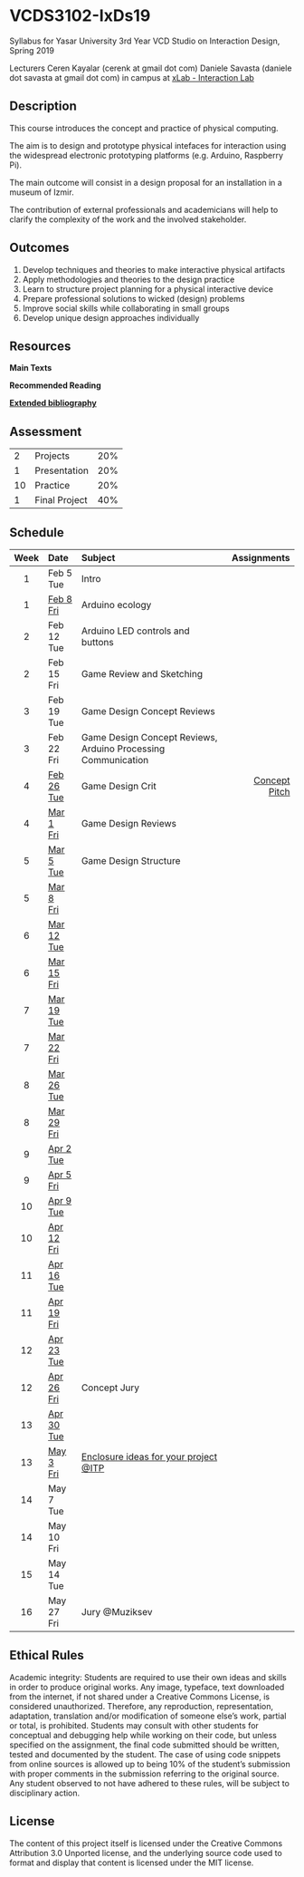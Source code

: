 # VCDS3102-IxDs19
Syllabus for Yasar University 3rd Year VCD Studio on Interaction Design, Spring 2019

Lecturers
Ceren Kayalar (cerenk at gmail dot com)
Daniele Savasta (daniele dot savasta at gmail dot com)
in campus at [xLab - Interaction Lab](http://xlab.yasar.edu.tr)

## Description
This course introduces the concept and practice of physical computing.

The aim is to design and prototype physical intefaces for interaction using the widespread electronic prototyping platforms (e.g. Arduino, Raspberry Pi).

The main outcome will consist in a design proposal for an installation in a museum of Izmir.

The contribution of external professionals and academicians will help to clarify the complexity of the work and the involved stakeholder.

## Outcomes
1. Develop techniques and theories to make interactive physical artifacts
2. Apply methodologies and theories to the design practice
3. Learn to structure project planning for a physical interactive device
4. Prepare professional solutions to wicked (design) problems
5. Improve social skills while collaborating in small groups
6. Develop unique design approaches individually

## Resources

**Main Texts**


**Recommended Reading**

[**Extended bibliography**](https://github.com/ixd-izmir/ixd3101f18/blob/master/extendedBibliography.md)

## Assessment

| | | |
|-|-|-|
|2| Projects |20%|
|1| Presentation |20%|
|10| Practice |20%|
|1| Final Project |40%|


## Schedule

| Week | Date | Subject | Assignments |
|:---:|:-------------|:-------------| -----:|
| 1 | Feb 5<br>Tue | Intro | |
| 1 | [Feb 8<br>Fri](https://github.com/ixd-izmir/ixd3102s19/blob/master/daily/feb8fri.md) | Arduino ecology | |
| 2 | Feb 12<br>Tue | Arduino LED controls and buttons | |
| 2 | Feb 15<br>Fri | Game Review and Sketching | |
| 3 | Feb 19<br>Tue | Game Design Concept Reviews |  |
| 3 | Feb 22<br>Fri | Game Design Concept Reviews, Arduino Processing Communication |  |
| 4 | [Feb 26<br>Tue](https://github.com/ixd-izmir/ixd3102s19/blob/master/daily/feb26tue.md) | Game Design Crit | [Concept Pitch](https://github.com/ixd-izmir/ixd3102s19/blob/master/assignments/conceptPitch.md) |
| 4 | [Mar 1<br>Fri]() | Game Design Reviews |  |  
| 5 | [Mar 5<br>Tue]() | Game Design Structure |  |  
| 5 | [Mar 8<br>Fri]() |  |  |  
| 6 | [Mar 12<br>Tue]() |  |  |  
| 6 | [Mar 15<br>Fri]() |  |  |  
| 7 | [Mar 19<br>Tue]() |  |  |  
| 7 | [Mar 22<br>Fri]() |  |  |  
| 8 | [Mar 26<br>Tue]() |  |  |  
| 8 | [Mar 29<br>Fri]() |  |  |  
| 9 | [Apr 2<br>Tue]() |  |  |  
| 9 | [Apr 5<br>Fri]() |  |  |  
| 10 | [Apr 9<br>Tue]() |  |  |  
| 10 | [Apr 12<br>Fri]() |  |  |  
| 11 | [Apr 16<br>Tue]() |  |  |  
| 11 | [Apr 19<br>Fri]() |  |  |  
| 12 | [Apr 23<br>Tue]() |  |  |  
| 12 | [Apr 26<br>Fri]() | Concept Jury |  |  
| 13 | [Apr 30<br>Tue]() |  |  |  
| 13 | [May 3<br>Fri]() | [Enclosure ideas for your project @ITP](https://itp.nyu.edu/fab/intro_fab/week-4-enclosures/)  |  | 
| 14 | May 7<br>Tue |  |  |  
| 14 | May 10<br>Fri |  |  |  
| 15 | May 14<br>Tue |  |  |  
| 16 | May 27<br>Fri | Jury @Muziksev |  |  



## Ethical Rules
Academic integrity: Students are required to use their own ideas and skills in order to produce original works. Any image, typeface, text downloaded from the internet, if not shared under a Creative Commons License, is considered unauthorized. Therefore, any reproduction, representation, adaptation, translation and/or modification of someone else’s work, partial or total, is prohibited. Students may consult with other students for conceptual and debugging help while working on their code, but unless specified on the assignment, the final code submitted should be written, tested and documented by the student. The case of using code snippets from online sources is allowed up to being 10% of the student’s submission with proper comments in the submission referring to the original source. Any student observed to not have adhered to these rules, will be subject to disciplinary action.

## License
The content of this project itself is licensed under the Creative Commons Attribution 3.0 Unported license, and the underlying source code used to format and display that content is licensed under the MIT license.
